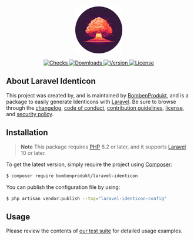 <p align="center">
    <a href="https://bombenprodukt.com" target="_blank">
        <img src="https://raw.githubusercontent.com/BombenProdukt/assets/main/logo-text.svg" width="128" alt="BombenProdukt Logo" />
    </a>
</p>

<p align="center">
    <a href="https://github.com/BombenProdukt/laravel-identicon/actions">
        <img src="https://badge.sh/github/check-runs/BombenProdukt/laravel-identicon" alt="Checks" />
    </a>
    <a href="https://packagist.org/packages/bombenprodukt/laravel-identicon">
        <img src="https://badge.sh/packagist/downloads/BombenProdukt/laravel-identicon" alt="Downloads" />
    </a>
    <a href="https://packagist.org/packages/bombenprodukt/laravel-identicon">
        <img src="https://badge.sh/packagist/version/BombenProdukt/laravel-identicon" alt="Version" />
    </a>
    <a href="https://packagist.org/packages/bombenprodukt/laravel-identicon">
        <img src="https://badge.sh/packagist/license/BombenProdukt/laravel-identicon" alt="License" />
    </a>
</p>

## About Laravel Identicon

This project was created by, and is maintained by [BombenProdukt](https://github.com/BombenProdukt), and is a package to easily generate Identicons with [Laravel](https://laravel.com/). Be sure to browse through the [changelog](CHANGELOG.md), [code of conduct](.github/CODE_OF_CONDUCT.md), [contribution guidelines](.github/CONTRIBUTING.md), [license](LICENSE), and [security policy](.github/SECURITY.md).

## Installation

> **Note**
> This package requires [PHP](https://www.php.net/) 8.2 or later, and it supports [Laravel](https://laravel.com/) 10 or later.

To get the latest version, simply require the project using [Composer](https://getcomposer.org/):

```bash
$ composer require bombenprodukt/laravel-identicon
```

You can publish the configuration file by using:

```bash
$ php artisan vendor:publish --tag="laravel-identicon-config"
```

## Usage

Please review the contents of [our test suite](/tests) for detailed usage examples.
